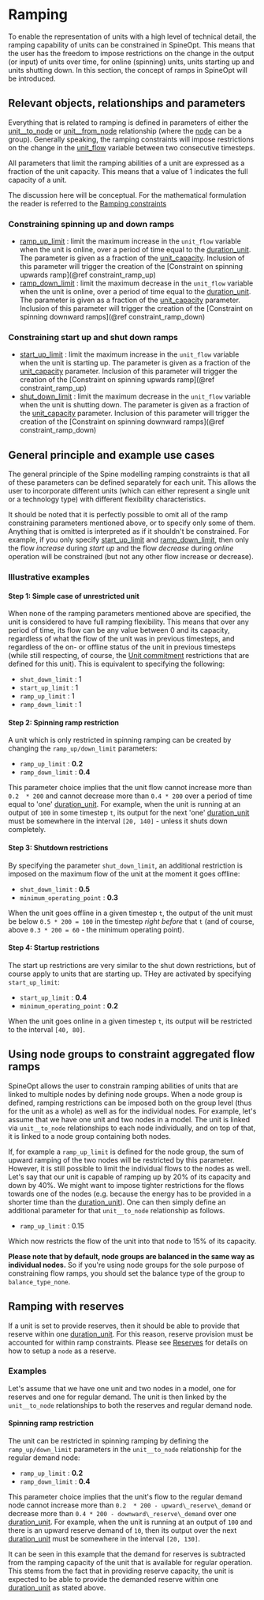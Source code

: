 # Ramping

To enable the representation of units with a high level of technical detail, the ramping capability of units can be constrained in SpineOpt. This means that the user has the freedom to impose restrictions on the change in the output (or input) of units over time, for online (spinning) units, units starting up and units shutting down. In this section, the concept of ramps in SpineOpt will be introduced.

## Relevant objects, relationships and parameters

Everything that is related to ramping is defined in parameters of either the [unit\_\_to\_node](@ref) or [unit\_\_from\_node](@ref) relationship (where the [node](@ref) can be a group). Generally speaking, the ramping constraints will impose restrictions on the change in the [unit\_flow](@ref) variable between two consecutive timesteps.

All parameters that limit the ramping abilities of a unit are expressed as a fraction of the unit capacity. This means that a value of 1 indicates the full capacity of a unit.

The discussion here will be conceptual. For the mathematical formulation the reader is referred to the [Ramping constraints](@ref)

### Constraining spinning up and down ramps
 * [ramp\_up\_limit](@ref) : limit the maximum increase in the `unit_flow` variable when the unit is online, over a period of time equal to the [duration\_unit](@ref). The parameter is given as a fraction of the [unit\_capacity](@ref). Inclusion of this parameter will trigger the creation of the [Constraint on spinning upwards ramp](@ref constraint_ramp_up)
 * [ramp\_down\_limit](@ref) : limit the maximum decrease in the `unit_flow` variable when the unit is online, over a period of time equal to the [duration\_unit](@ref). The parameter is given as a fraction of the [unit\_capacity](@ref) parameter. Inclusion of this parameter will trigger the creation of the [Constraint on spinning downward ramps](@ref constraint_ramp_down)

### Constraining start up and shut down ramps
 * [start\_up\_limit](@ref) : limit the maximum increase in the `unit_flow` variable when the unit is starting up. The parameter is given as a fraction of the [unit\_capacity](@ref) parameter. Inclusion of this parameter will trigger the creation of the [Constraint on spinning upwards ramp](@ref constraint_ramp_up)
 * [shut\_down\_limit](@ref) : limit the maximum decrease in the `unit_flow` variable when the unit is shutting down. The parameter is given as a fraction of the [unit\_capacity](@ref) parameter. Inclusion of this parameter will trigger the creation of the [Constraint on spinning downward ramps](@ref constraint_ramp_down)

## General principle and example use cases
The general principle of the Spine modelling ramping constraints is that all of these parameters can be defined separately for each unit. This allows the user to incorporate different units (which can either represent a single unit or a technology type) with different flexibility characteristics.

It should be noted that it is perfectly possible to omit all of the ramp constraining parameters mentioned above, or to specify only some of them. Anything that is omitted is interpreted as if it shouldn't be constrained. For example, if you only specify [start\_up\_limit](@ref) and [ramp\_down\_limit](@ref), then only the flow *increase* during *start up* and the flow *decrease* during *online* operation will be constrained (but not any other flow increase or decrease).

### Illustrative examples
#### Step 1: Simple case of unrestricted unit
When none of the ramping parameters mentioned above are specified, the unit is considered to have full ramping flexibility. This means that over any period of time, its flow can be any value between 0 and its capacity, regardless of what the flow of the unit was in previous timesteps, and regardless of the on- or offline status of the unit in previous timesteps (while still respecting, of course, the [Unit commitment](@ref) restrictions that are defined for this unit). This is equivalent to specifying the following:
* `shut_down_limit` : 1
* `start_up_limit` : 1
* `ramp_up_limit` : 1
* `ramp_down_limit` : 1

#### Step 2: Spinning ramp restriction
A unit which is only restricted in spinning ramping can be created by changing the `ramp_up/down_limit` parameters:

 * `ramp_up_limit` : **0.2**
 * `ramp_down_limit` : **0.4**

 This parameter choice implies that the unit flow cannot increase more than ``0.2  * 200`` and cannot decrease more than ``0.4 * 200`` over a period of time equal to 'one' [duration\_unit](@ref). For example, when the unit is running at an output of ``100`` in some timestep ``t``, its output for the next 'one' [duration\_unit](@ref) must be somewhere in the interval ``[20, 140]`` - unless it shuts down completely.

#### Step 3: Shutdown restrictions

 By specifying the parameter `shut_down_limit`, an additional restriction is imposed on the maximum flow of the unit at the moment it goes offline:

 * `shut_down_limit` : **0.5**
 * `minimum_operating_point` : **0.3**

 When the unit goes offline in a given timestep ``t``, the output of the unit must be below ``0.5 * 200 = 100``  in the timestep *right before* that ``t`` (and of course, above ``0.3 * 200 = 60`` - the minimum operating point).

#### Step 4: Startup restrictions

 The start up restrictions are very similar to the shut down restrictions, but of course apply to units that are starting up. THey are activated by specifying `start_up_limit`:

 * `start_up_limit` : **0.4**
 * `minimum_operating_point` : **0.2**

When the unit goes online in a given timestep ``t``, its output will be restricted to the interval ``[40, 80]``.


## Using node groups to constraint aggregated flow ramps

SpineOpt allows the user to constrain ramping abilities of units that are linked to multiple nodes by defining node groups.
When a node group is defined, ramping restrictions can be imposed both on the group level (thus for the unit as a whole) as well as for the individual nodes.
For example, let's assume that we have one unit and two nodes in a model. The unit is linked via `unit__to_node` relationships to each node individually, and on top of that, it is linked to a node group containing both nodes.

If, for example a `ramp_up_limit` is defined for the node group, the sum of upward ramping of the two nodes will be restricted by this parameter.
However, it is still possible to limit the individual flows to the nodes as well. Let's say that our unit is capable of ramping up by 20% of its capacity and down by 40%. We might want to impose tighter restrictions for the flows towards one of the nodes (e.g. because the energy has to be provided in a shorter time than the [duration\_unit](@ref)). One can then simply define an additional parameter for that `unit__to_node` relationship as follows.

* `ramp_up_limit`  : 0.15

Which now restricts the flow of the unit into that node to 15% of its capacity.

**Please note that by default, node groups are balanced in the same way as individual nodes.**
So if you're using node groups for the sole purpose of constraining flow ramps, you should set the balance type of the group to `balance_type_none`.


## Ramping with reserves

If a unit is set to provide reserves, then it should be able to provide that reserve within one [duration\_unit](@ref).
For this reason, reserve provision must be accounted for within ramp constraints.
Please see [Reserves](@ref) for details on how to setup a `node` as a reserve.

### Examples

Let's assume that we have one unit and two nodes in a model, one for reserves and one for regular demand. The unit is then linked by the `unit__to_node` relationships to both the reserves and regular demand node.

#### Spinning ramp restriction

The unit can be restricted in spinning ramping by defining the `ramp_up/down_limit` parameters in the `unit__to_node` relationship for the regular demand node:

 * `ramp_up_limit`      : **0.2**
 * `ramp_down_limit`    : **0.4**

 This parameter choice implies that the unit's flow to the regular demand node cannot increase more than ``0.2  * 200 - upward\_reserve\_demand`` or decrease more than ``0.4 * 200 - downward\_reserve\_demand`` over one [duration\_unit](@ref). For example, when the unit is running at an output of ``100`` and there is an upward reserve demand of ``10``, then its output over the next [duration\_unit](@ref) must be somewhere in the interval ``[20, 130]``.

 It can be seen in this example that the demand for reserves is subtracted from the ramping capacity of the unit that is available for regular operation. This stems from the fact that in providing reserve capacity, the unit is expected to be able to provide the demanded reserve within one [duration\_unit](@ref) as stated above.